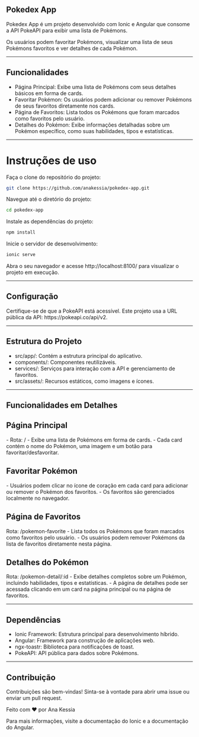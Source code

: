 ## Pokedex App
<p>Pokedex App é um projeto desenvolvido com Ionic e Angular que consome a API PokeAPI para exibir uma lista de Pokémons.</p>
<p>Os usuários podem favoritar Pokémons, visualizar uma lista de seus Pokémons favoritos e ver detalhes de cada Pokémon.</p>
<hr>

## Funcionalidades

- Página Principal: Exibe uma lista de Pokémons com seus detalhes básicos em forma de cards.
- Favoritar Pokémon: Os usuários podem adicionar ou remover Pokémons de seus favoritos diretamente nos cards.
- Página de Favoritos: Lista todos os Pokémons que foram marcados como favoritos pelo usuário.
- Detalhes do Pokémon: Exibe informações detalhadas sobre um Pokémon específico, como suas habilidades, tipos e estatísticas.
<hr>

# Instruções de uso

Faça o clone do repositório do projeto:
```sh
git clone https://github.com/anakessia/pokedex-app.git
```

Navegue até o diretório do projeto:
```sh
cd pokedex-app
```

Instale as dependências do projeto:
```sh
npm install
```
Inicie o servidor de desenvolvimento: 
```sh
ionic serve
```

Abra o seu navegador e acesse http://localhost:8100/ para visualizar o projeto em execução.
<hr>

## Configuração
<p>Certifique-se de que a PokeAPI está acessível. Este projeto usa a URL pública da API: https://pokeapi.co/api/v2.</p>
<hr>

## Estrutura do Projeto
- src/app/: Contém a estrutura principal do aplicativo.
- components/: Componentes reutilizáveis.
- services/: Serviços para interação com a API e gerenciamento de favoritos.
- src/assets/: Recursos estáticos, como imagens e ícones.
<hr>

## Funcionalidades em Detalhes
<h2>Página Principal</h2>
- Rota: /
- Exibe uma lista de Pokémons em forma de cards.
- Cada card contém o nome do Pokémon, uma imagem e um botão para favoritar/desfavoritar.

<h2>Favoritar Pokémon</h2>
- Usuários podem clicar no ícone de coração em cada card para adicionar ou remover o Pokémon dos favoritos.
- Os favoritos são gerenciados localmente no navegador.

<h2>Página de Favoritos</h2>
Rota: /pokemon-favorite
- Lista todos os Pokémons que foram marcados como favoritos pelo usuário.
- Os usuários podem remover Pokémons da lista de favoritos diretamente nesta página.

<h2>Detalhes do Pokémon</h2>
Rota: /pokemon-detail/:id
- Exibe detalhes completos sobre um Pokémon, incluindo habilidades, tipos e estatísticas.
- A página de detalhes pode ser acessada clicando em um card na página principal ou na página de favoritos.
<hr>

## Dependências
- Ionic Framework: Estrutura principal para desenvolvimento híbrido.
- Angular: Framework para construção de aplicações web.
- ngx-toastr: Biblioteca para notificações de toast.
- PokeAPI: API pública para dados sobre Pokémons.
<hr>

## Contribuição
<p>Contribuições são bem-vindas! Sinta-se à vontade para abrir uma issue ou enviar um pull request.</p>

<p>Feito com ❤️ por Ana Kessia</p>

<p>Para mais informações, visite a documentação do Ionic e a documentação do Angular.</p>
